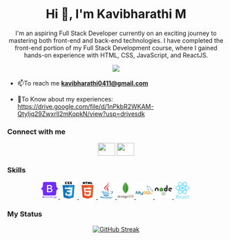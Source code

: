 <h1 align="center">Hi 👋, I'm Kavibharathi M</h1>
<p align="center">I'm an aspiring Full Stack Developer currently on an exciting journey to mastering both front-end and back-end technologies. I have completed the front-end portion of my Full Stack Development course, where I gained hands-on experience with HTML, CSS, JavaScript, and ReactJS.</p>

<p align="center"> <img src="https://komarev.com/ghpvc/?username=Kavibharathi0411&label=Profile%20views&color=0e75b6&style=flat"  /> </p>


- 📫To reach me **kavibharathi0411@gmail.com**

- 📄To Know about my experiences: https://drive.google.com/file/d/1nPkbR2WKAM-QtyIjq29ZwxrlI2mKopkN/view?usp=drivesdk

<h3 align="left">Connect with me</h3>
<p align="center">
<a href="https://www.linkedin.com/in/kavibharathi-m-bb671229a" target="blank"><img align="center" src="https://raw.githubusercontent.com/rahuldkjain/github-profile-readme-generator/master/src/images/icons/Social/linked-in-alt.svg" height="30" width="40" /></a>
<a href="https://www.leetcode.com/Kavibharathi_0411" target="blank"><img align="center" src="https://raw.githubusercontent.com/rahuldkjain/github-profile-readme-generator/master/src/images/icons/Social/leet-code.svg"  height="30" width="40" /></a>
</p>

<h3 align="left">Skills</h3>
<p align="center"> <a href="https://getbootstrap.com" target="_blank" rel="noreferrer"> <img src="https://raw.githubusercontent.com/devicons/devicon/master/icons/bootstrap/bootstrap-plain-wordmark.svg" alt="bootstrap" width="40" height="40"/> </a> <a href="https://www.w3schools.com/css/" target="_blank" rel="noreferrer"> <img src="https://raw.githubusercontent.com/devicons/devicon/master/icons/css3/css3-original-wordmark.svg" alt="css3" width="40" height="40"/> </a> <a href="https://www.w3.org/html/" target="_blank" rel="noreferrer"> <img src="https://raw.githubusercontent.com/devicons/devicon/master/icons/html5/html5-original-wordmark.svg" alt="html5" width="40" height="40"/> </a> <a href="https://www.java.com" target="_blank" rel="noreferrer"> <img src="https://raw.githubusercontent.com/devicons/devicon/master/icons/java/java-original.svg" alt="java" width="40" height="40"/> </a> <a href="https://www.mongodb.com/" target="_blank" rel="noreferrer"> <img src="https://raw.githubusercontent.com/devicons/devicon/master/icons/mongodb/mongodb-original-wordmark.svg" alt="mongodb" width="40" height="40"/> </a> <a href="https://www.mysql.com/" target="_blank" rel="noreferrer"> <img src="https://raw.githubusercontent.com/devicons/devicon/master/icons/mysql/mysql-original-wordmark.svg" alt="mysql" width="40" height="40"/> </a> <a href="https://nodejs.org" target="_blank" rel="noreferrer"> <img src="https://raw.githubusercontent.com/devicons/devicon/master/icons/nodejs/nodejs-original-wordmark.svg" alt="nodejs" width="40" height="40"/> </a> <a href="https://reactjs.org/" target="_blank" rel="noreferrer"> <img src="https://raw.githubusercontent.com/devicons/devicon/master/icons/react/react-original-wordmark.svg" alt="react" width="40" height="40"/> </a> </p>
<div align="center">
  <h3 align="left">My Status</h3>
<!--   <img src="https://github-readme-streak-stats.herokuapp.com/?user=Kavibharathi0411"></img> -->
  <a href="https://git.io/streak-stats"><img src="https://github-readme-streak-stats.herokuapp.com?user=Kavibharathi0411&theme=merko&hide_border=true&date_format=j%20M%5B%20Y%5D&type=png" alt="GitHub Streak" /></a>
</div>

